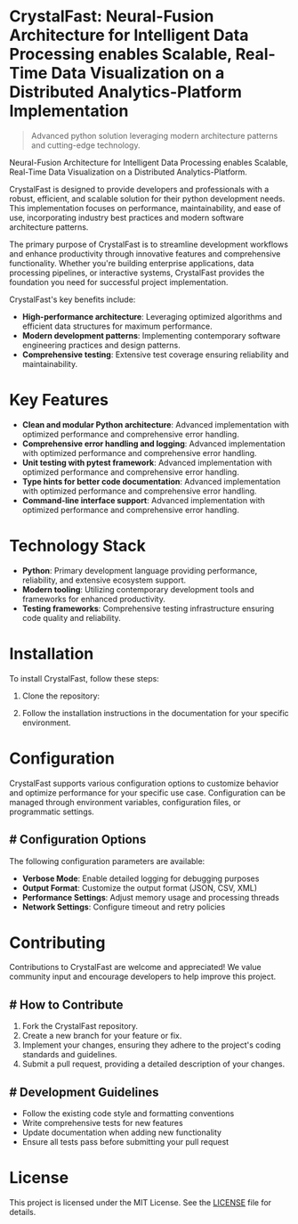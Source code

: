 <!-- fallback_CrystalFast_20251015190443_71039 -->

# CrystalFast: Neural-Fusion Architecture for Intelligent Data Processing enables Scalable, Real-Time Data Visualization on a Distributed Analytics-Platform Implementation
> Advanced python solution leveraging modern architecture patterns and cutting-edge technology.

Neural-Fusion Architecture for Intelligent Data Processing enables Scalable, Real-Time Data Visualization on a Distributed Analytics-Platform.

CrystalFast is designed to provide developers and professionals with a robust, efficient, and scalable solution for their python development needs. This implementation focuses on performance, maintainability, and ease of use, incorporating industry best practices and modern software architecture patterns.

The primary purpose of CrystalFast is to streamline development workflows and enhance productivity through innovative features and comprehensive functionality. Whether you're building enterprise applications, data processing pipelines, or interactive systems, CrystalFast provides the foundation you need for successful project implementation.

CrystalFast's key benefits include:

* **High-performance architecture**: Leveraging optimized algorithms and efficient data structures for maximum performance.
* **Modern development patterns**: Implementing contemporary software engineering practices and design patterns.
* **Comprehensive testing**: Extensive test coverage ensuring reliability and maintainability.

# Key Features

* **Clean and modular Python architecture**: Advanced implementation with optimized performance and comprehensive error handling.
* **Comprehensive error handling and logging**: Advanced implementation with optimized performance and comprehensive error handling.
* **Unit testing with pytest framework**: Advanced implementation with optimized performance and comprehensive error handling.
* **Type hints for better code documentation**: Advanced implementation with optimized performance and comprehensive error handling.
* **Command-line interface support**: Advanced implementation with optimized performance and comprehensive error handling.

# Technology Stack

* **Python**: Primary development language providing performance, reliability, and extensive ecosystem support.
* **Modern tooling**: Utilizing contemporary development tools and frameworks for enhanced productivity.
* **Testing frameworks**: Comprehensive testing infrastructure ensuring code quality and reliability.

# Installation

To install CrystalFast, follow these steps:

1. Clone the repository:


2. Follow the installation instructions in the documentation for your specific environment.

# Configuration

CrystalFast supports various configuration options to customize behavior and optimize performance for your specific use case. Configuration can be managed through environment variables, configuration files, or programmatic settings.

## # Configuration Options

The following configuration parameters are available:

* **Verbose Mode**: Enable detailed logging for debugging purposes
* **Output Format**: Customize the output format (JSON, CSV, XML)
* **Performance Settings**: Adjust memory usage and processing threads
* **Network Settings**: Configure timeout and retry policies

# Contributing

Contributions to CrystalFast are welcome and appreciated! We value community input and encourage developers to help improve this project.

## # How to Contribute

1. Fork the CrystalFast repository.
2. Create a new branch for your feature or fix.
3. Implement your changes, ensuring they adhere to the project's coding standards and guidelines.
4. Submit a pull request, providing a detailed description of your changes.

## # Development Guidelines

* Follow the existing code style and formatting conventions
* Write comprehensive tests for new features
* Update documentation when adding new functionality
* Ensure all tests pass before submitting your pull request

# License

This project is licensed under the MIT License. See the [LICENSE](https://github.com/lisaantal/CrystalFast/blob/main/LICENSE) file for details.
